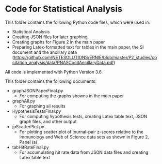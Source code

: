 # Code for Statistical Analysis

This folder contains the following Python code files, which were used in:
- Statistical Analysis
- Creating JSON files for later graphing
- Creating graphs for Figure 2 in the main paper
- Preparing Latex-formatted text for tables in the main paper, the SI document and the ancillary data (https://github.com/NETESOLUTIONS/ERNIE/blob/master/P2_studies/cocitation_analysis/data/PNASCocitAncillaryData.pdf)

All code is implemented with Python Version 3.6.

This folder contains the following documents:
- graphJSONPaperFinal.py
    - For computing the graphs showns in the main paper
- graphAll.py
    - For graphing all results
- HypothesisTestsFinal.py
    - For computing hypothesis tests, creating Latex table text, JSON graph files, and other output
- jpScatterPlot.py
    - For plotting scatter plot of journal-pair z-scores relative to the Immunology and Web of Science data sets as shown in Figure 2, Panel (a)
- tabHitRateFinal.py
    - For accumulating hit rate data from JSON data files and creating Latex table text
